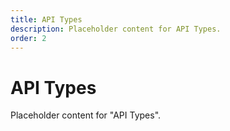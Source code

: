 ```yaml
---
title: API Types
description: Placeholder content for API Types.
order: 2
---
```


# API Types

Placeholder content for "API Types".
